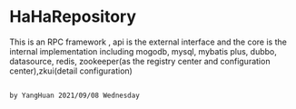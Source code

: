 # HaHaRepository
This is an RPC framework , api is the external interface and the core is the internal implementation
including mogodb, mysql, mybatis plus, dubbo, datasource, redis, zookeeper(as the registry center and configuration center),zkui(detail configuration)

                                                                                                                       by YangHuan 2021/09/08 Wednesday
